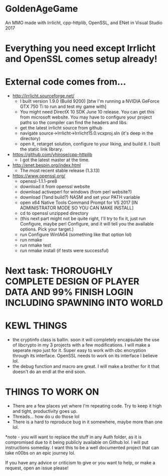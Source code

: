 # GoldenAgeGame
An MMO made with Irrlicht, cpp-httplib, OpenSSL, and ENet in Visual Studio 2017

# Everything you need except Irrlicht and OpenSSL comes setup already!

# External code comes from...
- http://irrlicht.sourceforge.net/
  - I built version 1.9.0 (Build 9200) [btw I'm running a NVIDIA GeForce GTX 750 Ti to run and test my game with]
  - You might need DirectX 10 SDK June 10 release. You can get this from microsoft website. You may have to configure your project paths so the compiler can find the headers and libs.
  - get the latest irrlicht source from github
  - navigate source->Irrlicht->Irrlicht15.0.vcxproj.sln (it's deep in the directory)
  - open it, retarget solution, configure to your liking, and build it. I built the static link library.
- https://github.com/yhirose/cpp-httplib
  - I got the latest master at the time.
- http://enet.bespin.org/index.html
  - The most recent stable release (1.3.13)
- https://www.openssl.org/
  - openssl-1.1.1-pre8
  - download it from openssl website
  - download activeperl for windows (from perl website?)
  - download (?and build?) NASM and set your PATH variable
  - open x64 Native Tools Command Prompt for VS 2017 [IN ADMINISTRATOR MODE SO YOU CAN MAKE INSTALL]
  - cd to openssl unzipped directory
  - (this next part might not be quite right, I'll try to fix it, just run Configure, maybe perl Configure, and it will tell you the available options. Pick your target.)
  - run Configure WinIA64 (something like that option lol)
  - run nmake
  - run nmake test
  - run nmake install (if tests were successful)

# Next task: THOROUGHLY COMPLETE DESIGN OF PLAYER DATA AND 99% FINISH LOGIN INCLUDING SPAWNING INTO WORLD

# KEWL THINGS
- the cryptinfo class is ballin. soon it will completely encapsulate the use of libcrypto in my 3 projects with a few modifications. I will make a seperate repo just for it. Super easy to work with cbc encryption through its interface. OpenSSL needs to work on its interface I believe lol.
- the debug function and macro are great. I will make a brother for it that doesn't do an endl at the end soon.

# THINGS TO WORK ON
- There are a few places yet where I'm repeating code. Try to keep it high and tight, productivity goes up.
- Threads... how do u do those lol
- There is a hard to reproduce bug in it somewhere, maybe more than one lol.

*note - you will want to replace the stuff in any Auth folder, as it is compromised due to it being publicly available on Github lol. I will put instructions someday. I want this to be a well documented project that can take n00bs on an epic journey lol.

If you have any advice or criticism to give or you want to help, or make a request, open an issue please!
